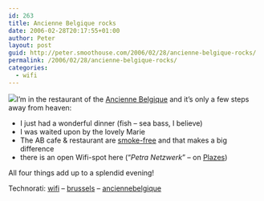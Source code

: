 ```yaml
---
id: 263
title: Ancienne Belgique rocks
date: 2006-02-28T20:17:55+01:00
author: Peter
layout: post
guid: http://peter.smoothouse.com/2006/02/28/ancienne-belgique-rocks/
permalink: /2006/02/28/ancienne-belgique-rocks/
categories:
  - wifi
---
```

<img src="http://www.abconcerts.be/info/images/restaurant.jpg" border="0" />I&#8217;m in the restaurant of the [Ancienne Belgique](http://www.abconcerts.be) and it&#8217;s only a few steps away from heaven:

  * I just had a wonderful dinner (fish &#8211; sea bass, I believe)
  * I was waited upon by the lovely Marie
  * The AB cafe & restaurant are [smoke-free](http://www.abconcerts.be/blog/index.cfm/2006/1/18/AB-helemaal-rookvrij) and that makes a big difference
  * there is an open Wifi-spot here (&#8220;_Petra Netzwerk_&#8221; &#8211; on [Plazes](http://beta.plazes.com/plaze/7e78381994dc033c4dc18c83bfcec5a9/))

All four things add up to a splendid evening!

Technorati: <a href="http://technorati.com/tag/wifi" rel="tag">wifi</a> &#8211; <a href="http://technorati.com/tag/brussels" rel="tag">brussels</a> &#8211; <a href="http://technorati.com/tag/anciennebelgique" rel="tag">anciennebelgique</a>